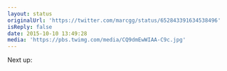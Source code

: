 ```yaml
---
layout: status
originalUrl: 'https://twitter.com/marcgg/status/652843391634538496'
isReply: false
date: 2015-10-10 13:49:28
media: 'https://pbs.twimg.com/media/CQ9dmEwWIAA-C9c.jpg'
---
```


Next up: 
